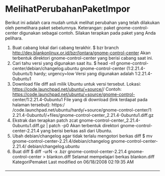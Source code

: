 # MelihatPerubahanPaketImpor
Berikut ini adalah cara mudah untuk melihat perubahan yang telah dilakukan oleh
pemelihara paket sebelumnya.
Keterangan: paket gnome-control-center digunakan sebagai contoh. Silakan
terapkan pada paket yang Anda pelihara.
   1. Buat cabang lokal dari cabang terakhir.
$ bzr branch http://dev.blankonlinux.or.id/bzr/lontara/gnome-control-center
     Akan terbentuk direktori gnome-control-center yang berisi cabang saat
     ini.
   1. Cari tahu versi yang digunakan saat itu.
$ head -n1 gnome-control-center/debian/changelog.ubuntu
gnome-control-center (1:2.21.4-0ubuntu1) hardy; urgency=low
     Versi yang digunakan adalah 1:2.21.4-0ubuntu1
   1. Download file diff asli milik Ubuntu untuk versi tersebut.
     Lokasi: ​https://code.launchpad.net/ubuntu/+source/<paket>/<versi>
     Contoh: ​https://code.launchpad.net/ubuntu/+source/gnome-control-
     center/1:2.21.4-0ubuntu1
     File yang di download (link terdapat pada halaman tersebut): ​https:/
     /code.launchpad.net/ubuntu/hardy/+source/gnome-control-center/1:
     2.21.4-0ubuntu1/+files/gnome-control-center_2.21.4-0ubuntu1.diff.gz
   1. Ekstrak dan terapkan patch
zcat gnome-control-center_2.21.4-0ubuntu1.diff.gz | patch -p0
     Akan terbentuk direktori gnome-control-center-2.21.4 yang berisi
     berkas asli dari Ubuntu.
   1. Ubah debian/changelog agar tidak terlalu mengotori berkas diff
$ mv gnome-control-center-2.21.4/debian/changelog gnome-control-center-2.21.4/
debian/changelog.ubuntu
   1. Buat diff
$ diff -urN -x .bzr gnome-control-center-2.21.4 gnome-control-center >
blankon.diff
Selamat mempelajari berkas blankon.diff
KategoriPemaket
Last modified on 06/18/2008 02:19:35 AM
#### 
    
 
 
 
 
 
---
 

